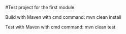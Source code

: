 #Test project for the first module

Build with Maven with cmd command: mvn clean install

Test with Maven with cmd command: mvn clean test